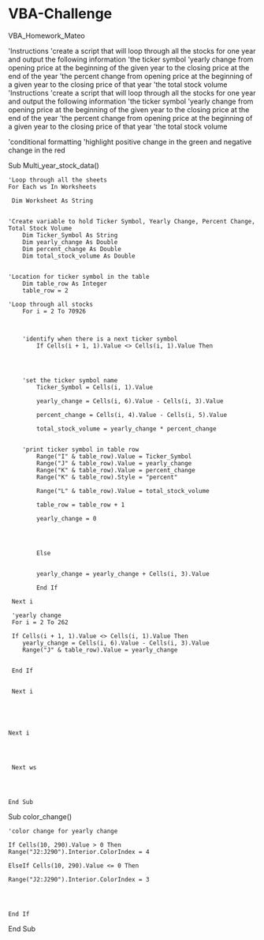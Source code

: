 # VBA-Challenge
VBA_Homework_Mateo

'Instructions
    'create a script that will loop through all the stocks for one year and output the following information
    'the ticker symbol
    'yearly change from opening price at the beginning of the given year to the closing price at the end of the year
    'the percent change from opening price at the beginning of a given year to the closing price of that year
    'the total stock volume
'Instructions
    'create a script that will loop through all the stocks for one year and output the following information
    'the ticker symbol
    'yearly change from opening price at the beginning of the given year to the closing price at the end of the year
    'the percent change from opening price at the beginning of a given year to the closing price of that year
    'the total stock volume

'conditional formatting
    'highlight positive change in the green and negative change in the red


Sub Multi_year_stock_data()

    'Loop through all the sheets
    For Each ws In Worksheets
    
     Dim Worksheet As String
     
    
    'Create variable to hold Ticker Symbol, Yearly Change, Percent Change, Total Stock Volume
        Dim Ticker_Symbol As String
        Dim yearly_change As Double
        Dim percent_change As Double
        Dim total_stock_volume As Double
        
        
    'Location for ticker symbol in the table
        Dim table_row As Integer
        table_row = 2
    
    'Loop through all stocks
        For i = 2 To 70926
    
    
       
        'identify when there is a next ticker symbol
            If Cells(i + 1, 1).Value <> Cells(i, 1).Value Then
        
            
        
        
        'set the ticker symbol name
            Ticker_Symbol = Cells(i, 1).Value
         
            yearly_change = Cells(i, 6).Value - Cells(i, 3).Value
        
            percent_change = Cells(i, 4).Value - Cells(i, 5).Value
        
            total_stock_volume = yearly_change * percent_change
        
        
        'print ticker symbol in table row
            Range("I" & table_row).Value = Ticker_Symbol
            Range("J" & table_row).Value = yearly_change
            Range("K" & table_row).Value = percent_change
            Range("K" & table_row).Style = "percent"
            
            Range("L" & table_row).Value = total_stock_volume
        
            table_row = table_row + 1
        
            yearly_change = 0
        
        
        
        
            Else
        
        
            yearly_change = yearly_change + Cells(i, 3).Value
    
            End If
     
     Next i
     
     'yearly change
     For i = 2 To 262
     
     If Cells(i + 1, 1).Value <> Cells(i, 1).Value Then
        yearly_change = Cells(i, 6).Value - Cells(i, 3).Value
        Range("J" & table_row).Value = yearly_change
        
     
     End If
     
     
     Next i

    
        
    
    
    Next i
    
     
     
     
     Next ws
     
     
     
    
    End Sub
    
   Sub color_change()

    'color change for yearly change
     
    If Cells(10, 290).Value > 0 Then
    Range("J2:J290").Interior.ColorIndex = 4
    
    ElseIf Cells(10, 290).Value <= 0 Then
    
    Range("J2:J290").Interior.ColorIndex = 3
    
    
    
    
    End If
    
    
    
     
   End Sub
   
    
    
    
  
    

     
     
     
